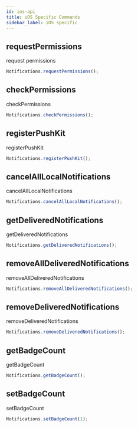 ```yaml
---
id: ios-api
title: iOS Specific Commands
sidebar_label: iOS specific
---
```


## requestPermissions
request permissions

```js
Notifications.requestPermissions();
```

## checkPermissions
checkPermissions

```js
Notifications.checkPermissions();
```

## registerPushKit
registerPushKit

```js
Notifications.registerPushKit();
```

## cancelAllLocalNotifications
cancelAllLocalNotifications

```js
Notifications.cancelAllLocalNotifications();
```

## getDeliveredNotifications
getDeliveredNotifications

```js
Notifications.getDeliveredNotifications();
```

## removeAllDeliveredNotifications
removeAllDeliveredNotifications

```js
Notifications.removeAllDeliveredNotifications();
```

## removeDeliveredNotifications
removeDeliveredNotifications

```js
Notifications.removeDeliveredNotifications();
```

## getBadgeCount
getBadgeCount

```js
Notifications.getBadgeCount();
```

## setBadgeCount
setBadgeCount

```js
Notifications.setBadgeCount(1);
```